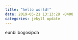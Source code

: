 ```yaml
---
title: "hello world!"
date: 2019-05-21 13:13:28 -0400
categories: jekyll update
---
```


eunbi bogosipda
